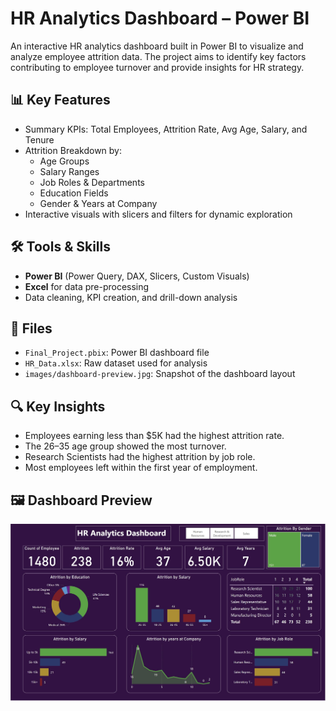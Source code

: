 # HR Analytics Dashboard – Power BI

An interactive HR analytics dashboard built in Power BI to visualize and analyze employee attrition data. The project aims to identify key factors contributing to employee turnover and provide insights for HR strategy.

## 📊 Key Features
- Summary KPIs: Total Employees, Attrition Rate, Avg Age, Salary, and Tenure
- Attrition Breakdown by:
  - Age Groups
  - Salary Ranges
  - Job Roles & Departments
  - Education Fields
  - Gender & Years at Company
- Interactive visuals with slicers and filters for dynamic exploration

## 🛠️ Tools & Skills
- **Power BI** (Power Query, DAX, Slicers, Custom Visuals)
- **Excel** for data pre-processing
- Data cleaning, KPI creation, and drill-down analysis

## 📂 Files
- `Final_Project.pbix`: Power BI dashboard file
- `HR_Data.xlsx`: Raw dataset used for analysis
- `images/dashboard-preview.jpg`: Snapshot of the dashboard layout

## 🔍 Key Insights
- Employees earning less than $5K had the highest attrition rate.
- The 26–35 age group showed the most turnover.
- Research Scientists had the highest attrition by job role.
- Most employees left within the first year of employment.

## 🖼️ Dashboard Preview

![Dashboard Preview](Dashboard.JPG)


